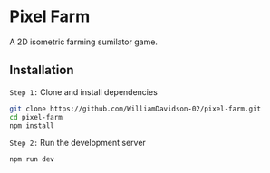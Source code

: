 # Pixel Farm

A 2D isometric farming sumilator game.

## Installation

`Step 1:` Clone and install dependencies

```bash
git clone https://github.com/WilliamDavidson-02/pixel-farm.git
cd pixel-farm
npm install
```

`Step 2:` Run the development server

```bash
npm run dev
```

